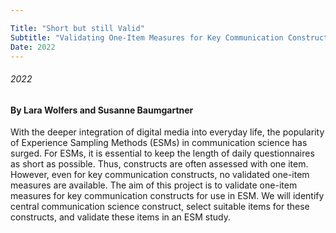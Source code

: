 ```yaml
---

Title: "Short but still Valid"
Subtitle: "Validating One-Item Measures for Key Communication Constructs for Experience Sampling Research"
Date: 2022
---
```

###### 2022
#### By Lara Wolfers and Susanne Baumgartner


With the deeper integration of digital media into everyday life, the popularity of Experience Sampling Methods (ESMs) in communication science has surged. For ESMs, it is essential to keep the length of daily questionnaires as short as possible. Thus, constructs are often assessed with one item. However, even for key communication constructs, no validated one-item measures are available. The aim of this project is to validate one-item measures for key communication constructs for use in ESM. We will identify central communication science construct, select suitable items for these constructs, and validate these items in an ESM study.



